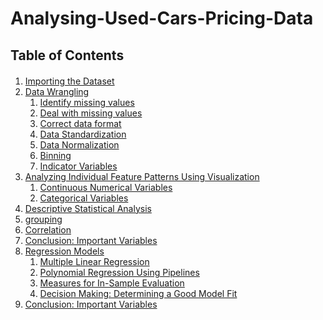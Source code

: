 # Analysing-Used-Cars-Pricing-Data
<h2>Table of Contents</h2>

<div class="alert alert-block alert-info" style="margin-top: 20px">
<ol>
    <li><a href="#import_data">Importing the Dataset</a></li>
    <li><a href="#Data_Wrangling">Data Wrangling</a>
        <ol>
            <li><a href="#Identify_missing_values">Identify missing values</a></li>
            <li><a href="#Deal_with_missing_data">Deal with missing values</a></li>
            <li><a href="#Correcting_data_format">Correct data format</a></li>
            <li><a href="#Data_Standardization">Data Standardization</a></li>
            <li><a href="#Data_Normalization">Data Normalization</a></li>
            <li><a href="#Binning">Binning</a></li>
            <li><a href="#Indicator_Variables">Indicator Variables</a></li>
        </ol>
    </li>
    <li><a href="#pattern_visualization">Analyzing Individual Feature Patterns Using Visualization</a>
        <ol>
            <li><a href="#Continuous_Numerical_Variables">Continuous Numerical Variables</a></li>
            <li><a href="#Categorical_Variables">Categorical Variables</a></li>
        </ol>
    </li>
    <li><a href="#discriptive_statistics">Descriptive Statistical Analysis</a></li>
    <li><a href="#grouping">grouping</a></li>
    <li><a href="#correlation">Correlation</a></li>
    <li><a href="#Conclusionf">Conclusion: Important Variables</a></li>
    <li><a href="#CRegression">Regression Models</a>
    <ol>
        <li><a href="#mlr">Multiple Linear Regression</a></li>
        <li><a href="#CPolyRegg">Polynomial Regression Using Pipelines</a></li>
        <li><a href="#Measures">Measures for In-Sample Evaluation</a></li>
        <li><a href="#Decision">Decision Making: Determining a Good Model Fit</a></li>
        </ol>
    </li>
    <li><a href="#Conclusionff">Conclusion: Important Variables</a></li>
    
</ol>
</div>


